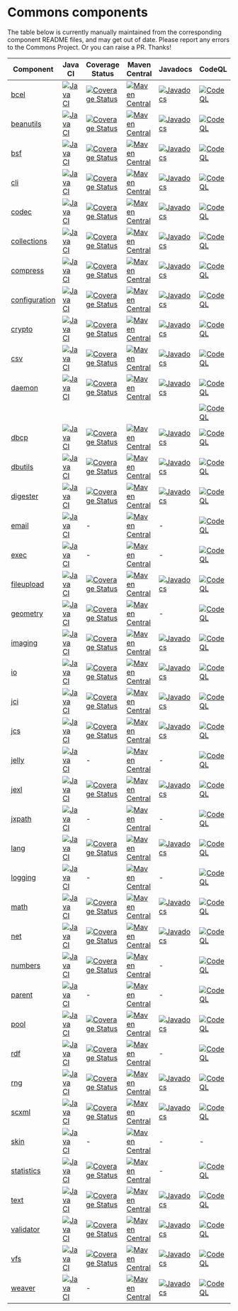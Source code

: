 <!---
 Licensed to the Apache Software Foundation (ASF) under one or more
 contributor license agreements.  See the NOTICE file distributed with
 this work for additional information regarding copyright ownership.
 The ASF licenses this file to You under the Apache License, Version 2.0
 (the "License"); you may not use this file except in compliance with
 the License.  You may obtain a copy of the License at

      https://www.apache.org/licenses/LICENSE-2.0

 Unless required by applicable law or agreed to in writing, software
 distributed under the License is distributed on an "AS IS" BASIS,
 WITHOUT WARRANTIES OR CONDITIONS OF ANY KIND, either express or implied.
 See the License for the specific language governing permissions and
 limitations under the License.
-->
# Commons components

The table below is currently manually maintained from the corresponding component README files, and may get out of date. Please report any errors to the Commons Project.
Or you can raise a PR. Thanks!

| Component | Java CI | Coverage Status | Maven Central | Javadocs | CodeQL | OpenSSF Scorecard |
| ---       |     --- |      ---        |     ---       |     ---  |    --- |     ---           |
| [bcel](https://github.com/apache/commons-bcel)  | [![Java CI](https://github.com/apache/commons-bcel/actions/workflows/maven.yml/badge.svg)](https://github.com/apache/commons-bcel/actions/workflows/maven.yml) | [![Coverage Status](https://codecov.io/gh/apache/commons-bcel/branch/master/graph/badge.svg)](https://app.codecov.io/gh/apache/commons-bcel) | [![Maven Central](https://maven-badges.herokuapp.com/maven-central/org.apache.bcel/bcel/badge.svg?gav=true)](https://maven-badges.herokuapp.com/maven-central/org.apache.bcel/bcel/?gav=true) | [![Javadocs](https://javadoc.io/badge/org.apache.bcel/bcel/6.7.0.svg)](https://javadoc.io/doc/org.apache.bcel/bcel/6.7.0) | [![CodeQL](https://github.com/apache/commons-bcel/actions/workflows/codeql-analysis.yml/badge.svg)](https://github.com/apache/commons-bcel/actions/workflows/codeql-analysis.yml) | [![OpenSSF Scorecard](https://api.securityscorecards.dev/projects/github.com/apache/commons-bcel/badge)](https://api.securityscorecards.dev/projects/github.com/apache/commons-bcel) |
| [beanutils](https://github.com/apache/commons-beanutils) | [![Java CI](https://github.com/apache/commons-beanutils/actions/workflows/maven.yml/badge.svg)](https://github.com/apache/commons-beanutils/actions/workflows/maven.yml) | [![Coverage Status](https://codecov.io/gh/apache/commons-beanutils/branch/master/graph/badge.svg)](https://app.codecov.io/gh/apache/commons-beanutils/branch/master) | [![Maven Central](https://maven-badges.herokuapp.com/maven-central/commons-beanutils/commons-beanutils/badge.svg?gav=true)](https://maven-badges.herokuapp.com/maven-central/org.apache.commons/commons-beanutils2/?gav=true) | [![Javadocs](https://javadoc.io/badge/org.apache.commons/commons-beanutils2/2.0.0.svg)](https://javadoc.io/doc/org.apache.commons/commons-beanutils2/2.0.0) | [![CodeQL](https://github.com/apache/commons-beanutils/actions/workflows/codeql-analysis.yml/badge.svg)](https://github.com/apache/commons-beanutils/actions/workflows/codeql-analysis.yml) | [![OpenSSF Scorecard](https://api.securityscorecards.dev/projects/github.com/apache/commons-beanutils/badge)](https://api.securityscorecards.dev/projects/github.com/apache/commons-beanutils) |
| [bsf](https://github.com/apache/commons-bsf) | [![Java CI](https://github.com/apache/commons-bsf/actions/workflows/maven.yml/badge.svg)](https://github.com/apache/commons-bsf/actions/workflows/maven.yml) | [![Coverage Status](https://codecov.io/repos/apache/commons-bsf/badge.svg)](https://codecov.io/r/apache/commons-bsf) | [![Maven Central](https://maven-badges.herokuapp.com/maven-central/bsf/bsf/badge.svg)](https://maven-badges.herokuapp.com/maven-central/bsf/bsf/) | [![Javadocs](https://javadoc.io/badge/bsf/bsf/2.5.0.svg)](https://javadoc.io/doc/bsf/bsf/2.5.0) | [![CodeQL](https://github.com/apache/commons-bsf/actions/workflows/codeql-analysis.yml/badge.svg)](https://github.com/apache/commons-bsf/actions/workflows/codeql-analysis.yml) | [![OpenSSF Scorecard](https://api.securityscorecards.dev/projects/github.com/apache/commons-bsf/badge)](https://api.securityscorecards.dev/projects/github.com/apache/commons-bsf) |
| [cli](https://github.com/apache/commons-cli) | [![Java CI](https://github.com/apache/commons-cli/actions/workflows/maven.yml/badge.svg)](https://github.com/apache/commons-cli/actions/workflows/maven.yml) | [![Coverage Status](https://codecov.io/gh/apache/commons-cli/branch/master/graph/badge.svg)](https://app.codecov.io/gh/apache/commons-cli/branch/master) | [![Maven Central](https://maven-badges.herokuapp.com/maven-central/commons-cli/commons-cli/badge.svg?gav=true)](https://maven-badges.herokuapp.com/maven-central/commons-cli/commons-cli/?gav=true) | [![Javadocs](https://javadoc.io/badge/commons-cli/commons-cli/1.5.0.svg)](https://javadoc.io/doc/commons-cli/commons-cli/1.5.0) | [![CodeQL](https://github.com/apache/commons-cli/actions/workflows/codeql-analysis.yml/badge.svg)](https://github.com/apache/commons-cli/actions/workflows/codeql-analysis.yml) | [![OpenSSF Scorecard](https://api.securityscorecards.dev/projects/github.com/apache/commons-cli/badge)](https://api.securityscorecards.dev/projects/github.com/apache/commons-cli) |
| [codec](https://github.com/apache/commons-codec) | [![Java CI](https://github.com/apache/commons-codec/actions/workflows/maven.yml/badge.svg)](https://github.com/apache/commons-codec/actions/workflows/maven.yml) | [![Coverage Status](https://codecov.io/gh/apache/commons-codec/branch/master/graph/badge.svg)](https://app.codecov.io/gh/apache/commons-codec) | [![Maven Central](https://maven-badges.herokuapp.com/maven-central/commons-codec/commons-codec/badge.svg?gav=true)](https://maven-badges.herokuapp.com/maven-central/commons-codec/commons-codec/?gav=true) | [![Javadocs](https://javadoc.io/badge/commons-codec/commons-codec/1.16.0.svg)](https://javadoc.io/doc/commons-codec/commons-codec/1.16.0) | [![CodeQL](https://github.com/apache/commons-codec/actions/workflows/codeql-analysis.yml/badge.svg)](https://github.com/apache/commons-codec/actions/workflows/codeql-analysis.yml) | [![OpenSSF Scorecard](https://api.securityscorecards.dev/projects/github.com/apache/commons-codec/badge)](https://api.securityscorecards.dev/projects/github.com/apache/commons-codec)|
| [collections](https://github.com/apache/commons-collections) | [![Java CI](https://github.com/apache/commons-collections/actions/workflows/maven.yml/badge.svg)](https://github.com/apache/commons-collections/actions/workflows/maven.yml) | [![Coverage Status](https://codecov.io/gh/apache/commons-collections/branch/master/graph/badge.svg)](https://app.codecov.io/gh/apache/commons-collections/branch/master) | [![Maven Central](https://maven-badges.herokuapp.com/maven-central/org.apache.commons/commons-collections4/badge.svg?gav=true)](https://maven-badges.herokuapp.com/maven-central/org.apache.commons/commons-collections4/?gav=true) | [![Javadocs](https://javadoc.io/badge/org.apache.commons/commons-collections4/4.4.svg)](https://javadoc.io/doc/org.apache.commons/commons-collections4/4.4) | [![CodeQL](https://github.com/apache/commons-collections/actions/workflows/codeql-analysis.yml/badge.svg)](https://github.com/apache/commons-collections/actions/workflows/codeql-analysis.yml) | [![OpenSSF Scorecard](https://api.securityscorecards.dev/projects/github.com/apache/commons-collections/badge)](https://api.securityscorecards.dev/projects/github.com/apache/commons-collections) |
| [compress](https://github.com/apache/commons-compress) | [![Java CI](https://github.com/apache/commons-compress/actions/workflows/maven.yml/badge.svg)](https://github.com/apache/commons-compress/actions/workflows/maven.yml) | [![Coverage Status](https://codecov.io/gh/apache/commons-compress/branch/master/graph/badge.svg)](https://app.codecov.io/gh/apache/commons-compress) | [![Maven Central](https://maven-badges.herokuapp.com/maven-central/org.apache.commons/commons-compress/badge.svg?gav=true)](https://maven-badges.herokuapp.com/maven-central/org.apache.commons/commons-compress/?gav=true) | [![Javadocs](https://javadoc.io/badge/org.apache.commons/commons-compress/1.24.0.svg)](https://javadoc.io/doc/org.apache.commons/commons-compress/1.24.0) | [![CodeQL](https://github.com/apache/commons-compress/actions/workflows/codeql-analysis.yml/badge.svg)](https://github.com/apache/commons-compress/actions/workflows/codeql-analysis.yml) | [![OpenSSF Scorecard](https://api.securityscorecards.dev/projects/github.com/apache/commons-compress/badge)](https://api.securityscorecards.dev/projects/github.com/apache/commons-compress)|
| [configuration](https://github.com/apache/commons-configuration) | [![Java CI](https://github.com/apache/commons-configuration/actions/workflows/maven.yml/badge.svg)](https://github.com/apache/commons-configuration/actions/workflows/maven.yml) | [![Coverage Status](https://codecov.io/gh/apache/commons-configuration/branch/master/graph/badge.svg)](https://app.codecov.io/gh/apache/commons-configuration) | [![Maven Central](https://maven-badges.herokuapp.com/maven-central/org.apache.commons/commons-configuration2/badge.svg?gav=true)](https://maven-badges.herokuapp.com/maven-central/org.apache.commons/commons-configuration2/?gav=true) | [![Javadocs](https://javadoc.io/badge/org.apache.commons/commons-configuration2/2.9.0.svg)](https://javadoc.io/doc/org.apache.commons/commons-configuration2/2.9.0) | [![CodeQL](https://github.com/apache/commons-configuration/actions/workflows/codeql-analysis.yml/badge.svg)](https://github.com/apache/commons-configuration/actions/workflows/codeql-analysis.yml) | [![OpenSSF Scorecard](https://api.securityscorecards.dev/projects/github.com/apache/commons-configuration/badge)](https://api.securityscorecards.dev/projects/github.com/apache/commons-configuration)|
| [crypto](https://github.com/apache/commons-crypto) | [![Java CI](https://github.com/apache/commons-crypto/actions/workflows/maven.yml/badge.svg)](https://github.com/apache/commons-crypto/actions/workflows/maven.yml) | [![Coverage Status](https://codecov.io/gh/apache/commons-crypto/branch/master/graph/badge.svg)](https://app.codecov.io/gh/apache/commons-crypto) | [![Maven Central](https://maven-badges.herokuapp.com/maven-central/org.apache.commons/commons-crypto/badge.svg?gav=true)](https://maven-badges.herokuapp.com/maven-central/org.apache.commons/commons-crypto/?gav=true) | [![Javadocs](https://javadoc.io/badge/org.apache.commons/commons-crypto/1.2.0.svg)](https://javadoc.io/doc/org.apache.commons/commons-crypto/1.2.0) | [![CodeQL](https://github.com/apache/commons-crypto/actions/workflows/codeql-analysis.yml/badge.svg)](https://github.com/apache/commons-crypto/actions/workflows/codeql-analysis.yml) | [![OpenSSF Scorecard](https://api.securityscorecards.dev/projects/github.com/apache/commons-crypto/badge)](https://api.securityscorecards.dev/projects/github.com/apache/commons-crypto) |
| [csv](https://github.com/apache/commons-csv) | [![Java CI](https://github.com/apache/commons-csv/actions/workflows/maven.yml/badge.svg)](https://github.com/apache/commons-csv/actions/workflows/maven.yml) | [![Coverage Status](https://codecov.io/gh/apache/commons-csv/branch/master/graph/badge.svg)](https://app.codecov.io/gh/apache/commons-csv) | [![Maven Central](https://maven-badges.herokuapp.com/maven-central/org.apache.commons/commons-csv/badge.svg?gav=true)](https://maven-badges.herokuapp.com/maven-central/org.apache.commons/commons-csv/?gav=true) | [![Javadocs](https://javadoc.io/badge/org.apache.commons/commons-csv/1.10.0.svg)](https://javadoc.io/doc/org.apache.commons/commons-csv/1.10.0) | [![CodeQL](https://github.com/apache/commons-csv/actions/workflows/codeql-analysis.yml/badge.svg)](https://github.com/apache/commons-csv/actions/workflows/codeql-analysis.yml) | [![OpenSSF Scorecard](https://api.securityscorecards.dev/projects/github.com/apache/commons-csv/badge)](https://api.securityscorecards.dev/projects/github.com/apache/commons-csv) |
| [daemon](https://github.com/apache/commons-daemon) | [![Java CI](https://github.com/apache/commons-daemon/actions/workflows/maven.yml/badge.svg)](https://github.com/apache/commons-daemon/actions/workflows/maven.yml) | [![Coverage Status](https://codecov.io/gh/apache/commons-daemon/branch/master/graph/badge.svg)](https://app.codecov.io/gh/apache/commons-daemon) | [![Maven Central](https://maven-badges.herokuapp.com/maven-central/commons-daemon/commons-daemon/badge.svg)](https://maven-badges.herokuapp.com/maven-central/commons-daemon/commons-daemon/) | [![Javadocs](https://javadoc.io/badge/commons-daemon/commons-daemon/1.3.3.svg)](https://javadoc.io/doc/commons-daemon/commons-daemon/1.3.3) | [![CodeQL](https://github.com/apache/commons-daemon/actions/workflows/codeql-analysis-cpp.yml/badge.svg)](https://github.com/apache/commons-daemon/actions/workflows/codeql-analysis-cpp.yml) | [![OpenSSF Scorecard](https://api.securityscorecards.dev/projects/github.com/apache/commons-daemon/badge)](https://api.securityscorecards.dev/projects/github.com/apache/commons-daemon) |
| | | | | | [![CodeQL](https://github.com/apache/commons-daemon/actions/workflows/codeql-analysis-java.yml/badge.svg)](https://github.com/apache/commons-daemon/actions/workflows/codeql-analysis-java.yml) | - |
| [dbcp](https://github.com/apache/commons-dbcp) | [![Java CI](https://github.com/apache/commons-dbcp/actions/workflows/maven.yml/badge.svg)](https://github.com/apache/commons-dbcp/actions/workflows/maven.yml) | [![Coverage Status](https://codecov.io/gh/apache/commons-dbcp/branch/master/graph/badge.svg)](https://app.codecov.io/gh/apache/commons-dbcp) | [![Maven Central](https://maven-badges.herokuapp.com/maven-central/org.apache.commons/commons-dbcp2/badge.svg?gav=true)](https://maven-badges.herokuapp.com/maven-central/org.apache.commons/commons-dbcp2/?gav=true) | [![Javadocs](https://javadoc.io/badge/org.apache.commons/commons-dbcp2/2.10.0.svg)](https://javadoc.io/doc/org.apache.commons/commons-dbcp2/2.10.0) | [![CodeQL](https://github.com/apache/commons-dbcp/actions/workflows/codeql-analysis.yml/badge.svg)](https://github.com/apache/commons-dbcp/actions/workflows/codeql-analysis.yml) | [![OpenSSF Scorecard](https://api.securityscorecards.dev/projects/github.com/apache/commons-dbcp/badge)](https://api.securityscorecards.dev/projects/github.com/apache/commons-dbcp) |
| [dbutils](https://github.com/apache/commons-dbutils) | [![Java CI](https://github.com/apache/commons-dbutils/actions/workflows/maven.yml/badge.svg)](https://github.com/apache/commons-dbutils/actions/workflows/maven.yml) | [![Coverage Status](https://codecov.io/gh/apache/commons-dbutils/branch/master/graph/badge.svg)](https://app.codecov.io/gh/apache/commons-dbutils) | [![Maven Central](https://maven-badges.herokuapp.com/maven-central/commons-dbutils/commons-dbutils/badge.svg?gav=true)](https://maven-badges.herokuapp.com/maven-central/commons-dbutils/commons-dbutils/?gav=true) | [![Javadocs](https://javadoc.io/badge/commons-dbutils/commons-dbutils/1.8.1.svg)](https://javadoc.io/doc/commons-dbutils/commons-dbutils/1.8.1) | [![CodeQL](https://github.com/apache/commons-dbutils/actions/workflows/codeql-analysis.yml/badge.svg)](https://github.com/apache/commons-dbutils/actions/workflows/codeql-analysis.yml) | [![OpenSSF Scorecard](https://api.securityscorecards.dev/projects/github.com/apache/commons-dbutils/badge)](https://api.securityscorecards.dev/projects/github.com/apache/commons-dbutils) |
| [digester](https://github.com/apache/commons-digester) | [![Java CI](https://github.com/apache/commons-digester/actions/workflows/maven.yml/badge.svg)](https://github.com/apache/commons-digester/actions/workflows/maven.yml) | [![Coverage Status](https://codecov.io/gh/apache/commons-digester/branch/master/graph/badge.svg)](https://app.codecov.io/gh/apache/commons-digester) | [![Maven Central](https://maven-badges.herokuapp.com/maven-central/org.apache.commons/commons-digester3/badge.svg?gav=true)](https://maven-badges.herokuapp.com/maven-central/org.apache.commons/commons-digester3/?gav=true) | [![Javadocs](https://javadoc.io/badge/org.apache.commons/commons-digester3-parent/3.3.svg)](https://javadoc.io/doc/org.apache.commons/commons-digester3-parent/3.3) | [![CodeQL](https://github.com/apache/commons-digester/actions/workflows/codeql-analysis.yml/badge.svg)](https://github.com/apache/commons-digester/actions/workflows/codeql-analysis.yml) | [![OpenSSF Scorecard](https://api.securityscorecards.dev/projects/github.com/apache/commons-digester/badge)](https://api.securityscorecards.dev/projects/github.com/apache/commons-digester) |
| [email](https://github.com/apache/commons-email) | [![Java CI](https://github.com/apache/commons-email/actions/workflows/maven.yml/badge.svg)](https://github.com/apache/commons-email/actions/workflows/maven.yml) | - | [![Maven Central](https://maven-badges.herokuapp.com/maven-central/org.apache.commons/commons-email/badge.svg?gav=true)](https://maven-badges.herokuapp.com/maven-central/org.apache.commons/commons-email/?gav=true) | - | [![CodeQL](https://github.com/apache/commons-email/actions/workflows/codeql-analysis.yml/badge.svg)](https://github.com/apache/commons-email/actions/workflows/codeql-analysis.yml) | [![OpenSSF Scorecard](https://api.securityscorecards.dev/projects/github.com/apache/commons-email/badge)](https://api.securityscorecards.dev/projects/github.com/apache/commons-email) |
| [exec](https://github.com/apache/commons-exec) | [![Java CI](https://github.com/apache/commons-exec/actions/workflows/maven.yml/badge.svg)](https://github.com/apache/commons-exec/actions/workflows/maven.yml) | - | [![Maven Central](https://maven-badges.herokuapp.com/maven-central/org.apache.commons/commons-exec/badge.svg?gav=true)](https://maven-badges.herokuapp.com/maven-central/org.apache.commons/commons-exec/?gav=true) | - | [![CodeQL](https://github.com/apache/commons-exec/actions/workflows/codeql-analysis.yml/badge.svg)](https://github.com/apache/commons-exec/actions/workflows/codeql-analysis.yml) | [![OpenSSF Scorecard](https://api.securityscorecards.dev/projects/github.com/apache/commons-exec/badge)](https://api.securityscorecards.dev/projects/github.com/apache/commons-exec) |
| [fileupload](https://github.com/apache/commons-fileupload) | [![Java CI](https://github.com/apache/commons-fileupload/actions/workflows/maven.yml/badge.svg)](https://github.com/apache/commons-fileupload/actions/workflows/maven.yml) | [![Coverage Status](https://codecov.io/gh/apache/commons-fileupload/branch/master/graph/badge.svg)](https://app.codecov.io/gh/apache/commons-fileupload) | [![Maven Central](https://maven-badges.herokuapp.com/maven-central/org.apache.commons/commons-fileupload2/badge.svg?gav=true)](https://maven-badges.herokuapp.com/maven-central/org.apache.commons/commons-fileupload2/?gav=true) | [![Javadocs](https://javadoc.io/badge/org.apache.commons/commons-fileupload2/2.0.0-M1.svg)](https://javadoc.io/doc/org.apache.commons/commons-fileupload2/2.0.0-M1) | [![CodeQL](https://github.com/apache/commons-fileupload/actions/workflows/codeql-analysis.yml/badge.svg)](https://github.com/apache/commons-fileupload/actions/workflows/codeql-analysis.yml) | [![OpenSSF Scorecard](https://api.securityscorecards.dev/projects/github.com/apache/commons-fileupload/badge)](https://api.securityscorecards.dev/projects/github.com/apache/commons-fileupload) |
| [geometry](https://github.com/apache/commons-geometry) | [![Java CI](https://github.com/apache/commons-geometry/actions/workflows/maven.yml/badge.svg)](https://github.com/apache/commons-geometry/actions/workflows/maven.yml) | [![Coverage Status](https://codecov.io/gh/apache/commons-geometry/branch/master/graph/badge.svg)](https://app.codecov.io/gh/apache/commons-geometry) | [![Maven Central](https://maven-badges.herokuapp.com/maven-central/org.apache.commons/commons-geometry-spherical/badge.svg)](https://maven-badges.herokuapp.com/maven-central/org.apache.commons/commons-geometry-spherical/) | - | [![CodeQL](https://github.com/apache/commons-geometry/actions/workflows/codeql-analysis.yml/badge.svg)](https://github.com/apache/commons-geometry/actions/workflows/codeql-analysis.yml) | [![OpenSSF Scorecard](https://api.securityscorecards.dev/projects/github.com/apache/commons-geometry/badge)](https://api.securityscorecards.dev/projects/github.com/apache/commons-geometry) |
| [imaging](https://github.com/apache/commons-imaging) | [![Java CI](https://github.com/apache/commons-imaging/actions/workflows/maven.yml/badge.svg)](https://github.com/apache/commons-imaging/actions/workflows/maven.yml) | [![Coverage Status](https://codecov.io/gh/apache/commons-imaging/branch/master/graph/badge.svg)](https://app.codecov.io/gh/apache/commons-imaging/branch/master) | [![Maven Central](https://maven-badges.herokuapp.com/maven-central/org.apache.commons/commons-imaging/badge.svg?gav=true)](https://maven-badges.herokuapp.com/maven-central/org.apache.commons/commons-imaging/?gav=true) | [![Javadocs](https://javadoc.io/badge/org.apache.commons/commons-imaging/1.0-alpha3.svg)](https://javadoc.io/doc/org.apache.commons/commons-imaging/1.0-alpha3) | [![CodeQL](https://github.com/apache/commons-imaging/actions/workflows/codeql-analysis.yml/badge.svg)](https://github.com/apache/commons-imaging/actions/workflows/codeql-analysis.yml) | [![OpenSSF Scorecard](https://api.securityscorecards.dev/projects/github.com/apache/commons-imaging/badge)](https://api.securityscorecards.dev/projects/github.com/apache/commons-imaging) |
| [io](https://github.com/apache/commons-io) | [![Java CI](https://github.com/apache/commons-io/actions/workflows/maven.yml/badge.svg)](https://github.com/apache/commons-io/actions/workflows/maven.yml) | [![Coverage Status](https://codecov.io/gh/apache/commons-io/branch/master/graph/badge.svg)](https://app.codecov.io/gh/apache/commons-io) | [![Maven Central](https://maven-badges.herokuapp.com/maven-central/commons-io/commons-io/badge.svg?gav=true)](https://maven-badges.herokuapp.com/maven-central/commons-io/commons-io/?gav=true) | [![Javadocs](https://javadoc.io/badge/commons-io/commons-io/2.15.0.svg)](https://javadoc.io/doc/commons-io/commons-io/2.15.0) | [![CodeQL](https://github.com/apache/commons-io/actions/workflows/codeql-analysis.yml/badge.svg)](https://github.com/apache/commons-io/actions/workflows/codeql-analysis.yml) | [![OpenSSF Scorecard](https://api.securityscorecards.dev/projects/github.com/apache/commons-io/badge)](https://api.securityscorecards.dev/projects/github.com/apache/commons-io) |
| [jci](https://github.com/apache/commons-jci) | [![Java CI](https://github.com/apache/commons-jci/actions/workflows/maven.yml/badge.svg)](https://github.com/apache/commons-jci/actions/workflows/maven.yml) | [![Coverage Status](https://codecov.io/repos/apache/commons-jci/badge.svg)](https://codecov.io/r/apache/commons-jci) | [![Maven Central](https://maven-badges.herokuapp.com/maven-central/org.apache.commons/commons-jci/badge.svg)](https://maven-badges.herokuapp.com/maven-central/org.apache.commons/commons-jci/) | [![Javadocs](https://javadoc.io/badge/org.apache.commons/commons-jci2/2.0.svg)](https://javadoc.io/doc/org.apache.commons/commons-jci2/2.0) | [![CodeQL](https://github.com/apache/commons-jci/actions/workflows/codeql-analysis.yml/badge.svg)](https://github.com/apache/commons-jci/actions/workflows/codeql-analysis.yml) | [![OpenSSF Scorecard](https://api.securityscorecards.dev/projects/github.com/apache/commons-jci/badge)](https://api.securityscorecards.dev/projects/github.com/apache/commons-jci) |
| [jcs](https://github.com/apache/commons-jcs) | [![Java CI](https://github.com/apache/commons-jcs/actions/workflows/maven.yml/badge.svg)](https://github.com/apache/commons-jcs/actions/workflows/maven.yml) | [![Coverage Status](https://codecov.io/gh/apache/commons-jcs/branch/master/graph/badge.svg)](https://app.codecov.io/gh/apache/commons-jcs) | [![Maven Central](https://maven-badges.herokuapp.com/maven-central/org.apache.commons/commons-jcs3/badge.svg?gav=true)](https://maven-badges.herokuapp.com/maven-central/org.apache.commons/commons-jcs3/?gav=true) | [![Javadocs](https://javadoc.io/badge/org.apache.commons/commons-jcs3/3.1.svg)](https://javadoc.io/doc/org.apache.commons/commons-jcs3/3.1) | [![CodeQL](https://github.com/apache/commons-jcs/actions/workflows/codeql-analysis.yml/badge.svg)](https://github.com/apache/commons-jcs/actions/workflows/codeql-analysis.yml) | [![OpenSSF Scorecard](https://api.securityscorecards.dev/projects/github.com/apache/commons-jcs/badge)](https://api.securityscorecards.dev/projects/github.com/apache/commons-jcs) |
| [jelly](https://github.com/apache/commons-jelly) | [![Java CI](https://github.com/apache/commons-jelly/actions/workflows/maven.yml/badge.svg)](https://github.com/apache/commons-jelly/actions/workflows/maven.yml) | - | [![Maven Central](https://maven-badges.herokuapp.com/maven-central/commons-jelly/commons-jelly/badge.svg)](https://maven-badges.herokuapp.com/maven-central/commons-jelly/commons-jelly/) | - | [![CodeQL](https://github.com/apache/commons-jelly/actions/workflows/codeql-analysis.yml/badge.svg)](https://github.com/apache/commons-jelly/actions/workflows/codeql-analysis.yml) | [![OpenSSF Scorecard](https://api.securityscorecards.dev/projects/github.com/apache/commons-jelly/badge)](https://api.securityscorecards.dev/projects/github.com/apache/commons-jelly) |
| [jexl](https://github.com/apache/commons-jexl) | [![Java CI](https://github.com/apache/commons-jexl/actions/workflows/maven.yml/badge.svg)](https://github.com/apache/commons-jexl/actions/workflows/maven.yml) | [![Coverage Status](https://codecov.io/gh/apache/commons-jexl/branch/master/graph/badge.svg)](https://app.codecov.io/gh/apache/commons-jexl) | [![Maven Central](https://maven-badges.herokuapp.com/maven-central/org.apache.commons/commons-jexl3/badge.svg?gav=true)](https://maven-badges.herokuapp.com/maven-central/org.apache.commons/commons-jexl3/?gav=true) | [![Javadocs](https://javadoc.io/badge/org.apache.commons/commons-jexl3/3.2.svg)](https://javadoc.io/doc/org.apache.commons/commons-jexl3/3.2) | [![CodeQL](https://github.com/apache/commons-jexl/actions/workflows/codeql-analysis.yml/badge.svg)](https://github.com/apache/commons-jexl/actions/workflows/codeql-analysis.yml) | [![OpenSSF Scorecard](https://api.securityscorecards.dev/projects/github.com/apache/commons-jelly/badge)](https://api.securityscorecards.dev/projects/github.com/apache/commons-jelly) |
| [jxpath](https://github.com/apache/commons-jxpath) | [![Java CI](https://github.com/apache/commons-jxpath/actions/workflows/maven.yml/badge.svg)](https://github.com/apache/commons-jxpath/actions/workflows/maven.yml) | - | [![Maven Central](https://maven-badges.herokuapp.com/maven-central/commons-jxpath/commons-jxpath/badge.svg)](https://maven-badges.herokuapp.com/maven-central/commons-jxpath/commons-jxpath/) | - | [![CodeQL](https://github.com/apache/commons-jxpath/actions/workflows/codeql-analysis.yml/badge.svg)](https://github.com/apache/commons-jxpath/actions/workflows/codeql-analysis.yml) | [![OpenSSF Scorecard](https://api.securityscorecards.dev/projects/github.com/apache/commons-jxpath/badge)](https://api.securityscorecards.dev/projects/github.com/apache/commons-jxpath) |
| [lang](https://github.com/apache/commons-lang) | [![Java CI](https://github.com/apache/commons-lang/actions/workflows/maven.yml/badge.svg)](https://github.com/apache/commons-lang/actions/workflows/maven.yml) | [![Coverage Status](https://codecov.io/gh/apache/commons-lang/branch/master/graph/badge.svg)](https://app.codecov.io/gh/apache/commons-lang) | [![Maven Central](https://maven-badges.herokuapp.com/maven-central/org.apache.commons/commons-lang3/badge.svg?gav=true)](https://maven-badges.herokuapp.com/maven-central/org.apache.commons/commons-lang3/?gav=true) | [![Javadocs](https://javadoc.io/badge/org.apache.commons/commons-lang3/3.13.0.svg)](https://javadoc.io/doc/org.apache.commons/commons-lang3/3.13.0) | [![CodeQL](https://github.com/apache/commons-lang/actions/workflows/codeql-analysis.yml/badge.svg)](https://github.com/apache/commons-lang/actions/workflows/codeql-analysis.yml) | [![OpenSSF Scorecard](https://api.securityscorecards.dev/projects/github.com/apache/commons-lang/badge)](https://api.securityscorecards.dev/projects/github.com/apache/commons-lang) |
| [logging](https://github.com/apache/commons-logging) | [![Java CI](https://github.com/apache/commons-logging/actions/workflows/maven.yml/badge.svg)](https://github.com/apache/commons-logging/actions/workflows/maven.yml) | - | [![Maven Central](https://maven-badges.herokuapp.com/maven-central/commons-logging/commons-logging/badge.svg?gav=true)](https://maven-badges.herokuapp.com/maven-central/commons-logging/commons-logging/?gav=true) | - | [![CodeQL](https://github.com/apache/commons-logging/actions/workflows/codeql-analysis.yml/badge.svg)](https://github.com/apache/commons-logging/actions/workflows/codeql-analysis.yml) | [![OpenSSF Scorecard](https://api.securityscorecards.dev/projects/github.com/apache/commons-logging/badge)](https://api.securityscorecards.dev/projects/github.com/apache/commons-logging) |
| [math](https://github.com/apache/commons-math) | [![Java CI](https://github.com/apache/commons-math/actions/workflows/maven.yml/badge.svg)](https://github.com/apache/commons-math/actions/workflows/maven.yml) | [![Coverage Status](https://codecov.io/gh/apache/commons-math/branch/master/graph/badge.svg)](https://app.codecov.io/gh/apache/commons-math) | [![Maven Central](https://maven-badges.herokuapp.com/maven-central/org.apache.commons/commons-math4-parent/badge.svg)](https://maven-badges.herokuapp.com/maven-central/org.apache.commons/commons-math4-parent/) | [![Javadocs](https://javadoc.io/badge/org.apache.commons/commons-math4-parent/4.0.svg)](https://javadoc.io/doc/org.apache.commons/commons-math4-parent/4.0) | [![CodeQL](https://github.com/apache/commons-math/actions/workflows/codeql-analysis.yml/badge.svg)](https://github.com/apache/commons-math/actions/workflows/codeql-analysis.yml) | [![OpenSSF Scorecard](https://api.securityscorecards.dev/projects/github.com/apache/commons-math/badge)](https://api.securityscorecards.dev/projects/github.com/apache/commons-math) |
| [net](https://github.com/apache/commons-net) | [![Java CI](https://github.com/apache/commons-net/actions/workflows/maven.yml/badge.svg)](https://github.com/apache/commons-net/actions/workflows/maven.yml) | [![Coverage Status](https://codecov.io/gh/apache/commons-net/branch/master/graph/badge.svg)](https://app.codecov.io/gh/apache/commons-net) | [![Maven Central](https://maven-badges.herokuapp.com/maven-central/commons-net/commons-net/badge.svg?gav=true)](https://maven-badges.herokuapp.com/maven-central/commons-net/commons-net/?gav=true) | [![Javadocs](https://javadoc.io/badge/commons-net/commons-net/3.10.0.svg)](https://javadoc.io/doc/commons-net/commons-net/3.10.0) | [![CodeQL](https://github.com/apache/commons-net/actions/workflows/codeql-analysis.yml/badge.svg)](https://github.com/apache/commons-net/actions/workflows/codeql-analysis.yml) | [![OpenSSF Scorecard](https://api.securityscorecards.dev/projects/github.com/apache/commons-net/badge)](https://api.securityscorecards.dev/projects/github.com/apache/commons-net) |
| [numbers](https://github.com/apache/commons-numbers) | [![Java CI](https://github.com/apache/commons-numbers/actions/workflows/maven.yml/badge.svg)](https://github.com/apache/commons-numbers/actions/workflows/maven.yml) | [![Coverage Status](https://codecov.io/gh/apache/commons-numbers/branch/master/graph/badge.svg)](https://app.codecov.io/gh/apache/commons-numbers) | [![Maven Central](https://maven-badges.herokuapp.com/maven-central/org.apache.commons/commons-numbers-parent/badge.svg)](https://maven-badges.herokuapp.com/maven-central/org.apache.commons/commons-numbers-parent/) | - | [![CodeQL](https://github.com/apache/commons-numbers/actions/workflows/codeql-analysis.yml/badge.svg)](https://github.com/apache/commons-numbers/actions/workflows/codeql-analysis.yml) | [![OpenSSF Scorecard](https://api.securityscorecards.dev/projects/github.com/apache/commons-numbers/badge)](https://api.securityscorecards.dev/projects/github.com/apache/commons-numbers) |
| [parent](https://github.com/apache/commons-parent) | [![Java CI](https://github.com/apache/commons-parent/actions/workflows/maven.yml/badge.svg)](https://github.com/apache/commons-parent/actions/workflows/maven.yml) | - | [![Maven Central](https://maven-badges.herokuapp.com/maven-central/org.apache.commons/commons-parent/badge.svg?gav=true)](https://maven-badges.herokuapp.com/maven-central/org.apache.commons/commons-parent/?gav=true) | - | [![CodeQL](https://github.com/apache/commons-parent/actions/workflows/codeql-analysis.yml/badge.svg)](https://github.com/apache/commons-parent/actions/workflows/codeql-analysis.yml) | [![OpenSSF Scorecard](https://api.securityscorecards.dev/projects/github.com/apache/commons-parent/badge)](https://api.securityscorecards.dev/projects/github.com/apache/commons-parent) |
| [pool](https://github.com/apache/commons-pool) | [![Java CI](https://github.com/apache/commons-pool/actions/workflows/maven.yml/badge.svg)](https://github.com/apache/commons-pool/actions/workflows/maven.yml) | [![Coverage Status](https://codecov.io/gh/apache/commons-pool/branch/master/graph/badge.svg)](https://app.codecov.io/gh/apache/commons-pool) | [![Maven Central](https://maven-badges.herokuapp.com/maven-central/org.apache.commons/commons-pool2/badge.svg?gav=true)](https://maven-badges.herokuapp.com/maven-central/org.apache.commons/commons-pool2/?gav=true) | [![Javadocs](https://javadoc.io/badge/org.apache.commons/commons-pool2/2.12.0.svg)](https://javadoc.io/doc/org.apache.commons/commons-pool2/2.12.0) | [![CodeQL](https://github.com/apache/commons-pool/actions/workflows/codeql-analysis.yml/badge.svg)](https://github.com/apache/commons-pool/actions/workflows/codeql-analysis.yml) | [![OpenSSF Scorecard](https://api.securityscorecards.dev/projects/github.com/apache/commons-pool/badge)](https://api.securityscorecards.dev/projects/github.com/apache/commons-pool) |
| [rdf](https://github.com/apache/commons-rdf) | [![Java CI](https://github.com/apache/commons-rdf/actions/workflows/maven.yml/badge.svg)](https://github.com/apache/commons-rdf/actions/workflows/maven.yml) | [![Coverage Status](https://codecov.io/gh/apache/commons-rdf/branch/master/graph/badge.svg)](https://app.codecov.io/gh/apache/commons-rdf) | [![Maven Central](https://maven-badges.herokuapp.com/maven-central/org.apache.commons/commons-rdf-api/badge.svg?gav=true)](https://maven-badges.herokuapp.com/maven-central/org.apache.commons/commons-rdf-api/?gav=true) | - | [![CodeQL](https://github.com/apache/commons-rdf/actions/workflows/codeql-analysis.yml/badge.svg)](https://github.com/apache/commons-rdf/actions/workflows/codeql-analysis.yml) | [![OpenSSF Scorecard](https://api.securityscorecards.dev/projects/github.com/apache/commons-rdf/badge)](https://api.securityscorecards.dev/projects/github.com/apache/commons-rdf) |
| [rng](https://github.com/apache/commons-rng) | [![Java CI](https://github.com/apache/commons-rng/actions/workflows/maven.yml/badge.svg)](https://github.com/apache/commons-rng/actions/workflows/maven.yml) | [![Coverage Status](https://codecov.io/gh/apache/commons-rng/branch/master/graph/badge.svg)](https://app.codecov.io/gh/apache/commons-rng) | [![Maven Central](https://maven-badges.herokuapp.com/maven-central/org.apache.commons/commons-rng-simple/badge.svg)](https://maven-badges.herokuapp.com/maven-central/org.apache.commons/commons-rng-simple/) | [![Javadocs](https://javadoc.io/badge/org.apache.commons/commons-rng-simple/1.5.svg)](https://javadoc.io/doc/org.apache.commons/commons-rng-simple/1.5) | [![CodeQL](https://github.com/apache/commons-rng/actions/workflows/codeql-analysis.yml/badge.svg)](https://github.com/apache/commons-rng/actions/workflows/codeql-analysis.yml) | [![OpenSSF Scorecard](https://api.securityscorecards.dev/projects/github.com/apache/commons-rng/badge)](https://api.securityscorecards.dev/projects/github.com/apache/commons-rng) |
| [scxml](https://github.com/apache/commons-scxml) | [![Java CI](https://github.com/apache/commons-scxml/actions/workflows/maven.yml/badge.svg)](https://github.com/apache/commons-scxml/actions/workflows/maven.yml) | [![Coverage Status](https://codecov.io/repos/apache/commons-scxml2/badge.svg)](https://codecov.io/r/apache/commons-scxml2) | [![Maven Central](https://maven-badges.herokuapp.com/maven-central/commons-scxml/commons-scxml/badge.svg)](https://maven-badges.herokuapp.com/maven-central/commons-scxml/commons-scxml/) | [![Javadocs](https://javadoc.io/badge/org.apache.commons/commons-scxml2/2.0-alpha-1.svg)](https://javadoc.io/doc/org.apache.commons/commons-scxml2/2.0-alpha-1) | [![CodeQL](https://github.com/apache/commons-scxml/actions/workflows/codeql-analysis.yml/badge.svg)](https://github.com/apache/commons-scxml/actions/workflows/codeql-analysis.yml) | [![OpenSSF Scorecard](https://api.securityscorecards.dev/projects/github.com/apache/commons-scxml/badge)](https://api.securityscorecards.dev/projects/github.com/apache/commons-scxml) |
| [skin](https://github.com/apache/commons-skin) | [![Java CI](https://github.com/apache/commons-skin/actions/workflows/maven.yml/badge.svg)](https://github.com/apache/commons-skin/actions/workflows/maven.yml) | - | [![Maven Central](https://maven-badges.herokuapp.com/maven-central/org.apache.commons/commons-skin/badge.svg)](https://maven-badges.herokuapp.com/maven-central/org.apache.commons/commons-skin/) | - | - | - |
| [statistics](https://github.com/apache/commons-statistics) | [![Java CI](https://github.com/apache/commons-statistics/actions/workflows/maven.yml/badge.svg)](https://github.com/apache/commons-statistics/actions/workflows/maven.yml) | [![Coverage Status](https://codecov.io/gh/apache/commons-statistics/branch/master/graph/badge.svg)](https://app.codecov.io/gh/apache/commons-statistics) | [![Maven Central](https://maven-badges.herokuapp.com/maven-central/org.apache.commons/commons-statistics-distribution/badge.svg)](https://maven-badges.herokuapp.com/maven-central/org.apache.commons/commons-statistics-distribution/) | - | [![CodeQL](https://github.com/apache/commons-statistics/actions/workflows/codeql-analysis.yml/badge.svg)](https://github.com/apache/commons-statistics/actions/workflows/codeql-analysis.yml) | [![OpenSSF Scorecard](https://api.securityscorecards.dev/projects/github.com/apache/commons-statistics/badge)](https://api.securityscorecards.dev/projects/github.com/apache/commons-statistics) |
| [text](https://github.com/apache/commons-text) | [![Java CI](https://github.com/apache/commons-text/actions/workflows/maven.yml/badge.svg)](https://github.com/apache/commons-text/actions/workflows/maven.yml) | [![Coverage Status](https://codecov.io/gh/apache/commons-text/branch/master/graph/badge.svg)](https://app.codecov.io/gh/apache/commons-text) | [![Maven Central](https://maven-badges.herokuapp.com/maven-central/org.apache.commons/commons-text/badge.svg?gav=true)](https://maven-badges.herokuapp.com/maven-central/org.apache.commons/commons-text/?gav=true) | [![Javadocs](https://javadoc.io/badge/org.apache.commons/commons-text/1.10.0.svg)](https://javadoc.io/doc/org.apache.commons/commons-text/1.10.0) | [![CodeQL](https://github.com/apache/commons-text/actions/workflows/codeql-analysis.yml/badge.svg)](https://github.com/apache/commons-text/actions/workflows/codeql-analysis.yml) | [![OpenSSF Scorecard](https://api.securityscorecards.dev/projects/github.com/apache/commons-text/badge)](https://api.securityscorecards.dev/projects/github.com/apache/commons-text) |
| [validator](https://github.com/apache/commons-validator) | [![Java CI](https://github.com/apache/commons-validator/actions/workflows/maven.yml/badge.svg)](https://github.com/apache/commons-validator/actions/workflows/maven.yml) | [![Coverage Status](https://codecov.io/gh/apache/commons-validator/branch/master/graph/badge.svg)](https://app.codecov.io/gh/apache/commons-validator) | [![Maven Central](https://maven-badges.herokuapp.com/maven-central/commons-validator/commons-validator/badge.svg?gav=true)](https://maven-badges.herokuapp.com/maven-central/commons-validator/commons-validator/?gav=true) | [![Javadocs](https://javadoc.io/badge/commons-validator/commons-validator/1.7.svg)](https://javadoc.io/doc/commons-validator/commons-validator/1.7) | [![CodeQL](https://github.com/apache/commons-validator/actions/workflows/codeql-analysis.yml/badge.svg)](https://github.com/apache/commons-validator/actions/workflows/codeql-analysis.yml) | [![OpenSSF Scorecard](https://api.securityscorecards.dev/projects/github.com/apache/commons-validator/badge)](https://api.securityscorecards.dev/projects/github.com/apache/commons-validator) |
| [vfs](https://github.com/apache/commons-vfs) | [![Java CI](https://github.com/apache/commons-vfs/actions/workflows/maven.yml/badge.svg)](https://github.com/apache/commons-vfs/actions/workflows/maven.yml) | [![Coverage Status](https://codecov.io/gh/apache/commons-vfs/branch/master/graph/badge.svg)](https://app.codecov.io/gh/apache/commons-vfs) | [![Maven Central](https://maven-badges.herokuapp.com/maven-central/org.apache.commons/commons-vfs2/badge.svg?gav=true)](https://maven-badges.herokuapp.com/maven-central/org.apache.commons/commons-vfs2/?gav=true) | [![Javadocs](https://javadoc.io/badge/org.apache.commons/commons-vfs2/2.9.0.svg)](https://javadoc.io/doc/org.apache.commons/commons-vfs2/2.9.0) | [![CodeQL](https://github.com/apache/commons-vfs/actions/workflows/codeql-analysis.yml/badge.svg)](https://github.com/apache/commons-vfs/actions/workflows/codeql-analysis.yml) | [![OpenSSF Scorecard](https://api.securityscorecards.dev/projects/github.com/apache/commons-vfs/badge)](https://api.securityscorecards.dev/projects/github.com/apache/commons-vfs) |
| [weaver](https://github.com/apache/commons-weaver) | [![Java CI](https://github.com/apache/commons-weaver/actions/workflows/maven.yml/badge.svg)](https://github.com/apache/commons-weaver/actions/workflows/maven.yml) | - | [![Maven Central](https://maven-badges.herokuapp.com/maven-central/org.apache.commons/commons-weaver-base/badge.svg?gav=true)](https://maven-badges.herokuapp.com/maven-central/org.apache.commons/commons-weaver-base/?gav=true) | [![Javadocs](https://javadoc.io/badge/org.apache.commons/commons-weaver-base/2.0.svg)](https://javadoc.io/doc/org.apache.commons/commons-weaver-base/2.0) | [![CodeQL](https://github.com/apache/commons-weaver/actions/workflows/codeql-analysis.yml/badge.svg)](https://github.com/apache/commons-weaver/actions/workflows/codeql-analysis.yml) | [![OpenSSF Scorecard](https://api.securityscorecards.dev/projects/github.com/apache/commons-weaver/badge)](https://api.securityscorecards.dev/projects/github.com/apache/commons-weaver) |

